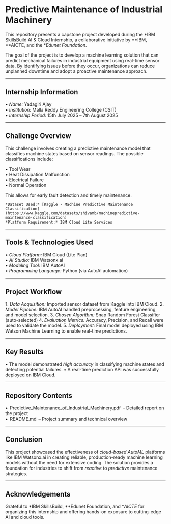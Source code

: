 # Predictive Maintenance of Industrial Machinery
This repository presents a capstone project developed during the *IBM SkillsBuild AI & Cloud Internship, a collaborative initiative by **IBM, **AICTE, and the **Edunet Foundation*.

The goal of the project is to develop a machine learning solution that can predict mechanical failures in industrial equipment using real-time sensor data. By identifying issues before they occur, organizations can reduce unplanned downtime and adopt a proactive maintenance approach.

---

## Internship Information

•⁠  ⁠*Name:* Yadagiri Ajay  
•⁠  ⁠*Institution:* Malla Reddy Engineering College (CSIT)  
•⁠  ⁠*Internship Period:* 15th July 2025 – 7th August 2025  

---

## Challenge Overview

This challenge involves creating a predictive maintenance model that classifies machine states based on sensor readings. The possible classifications include:

•⁠  ⁠Tool Wear  
•⁠  ⁠Heat Dissipation Malfunction  
•⁠  ⁠Electrical Failure  
•⁠  ⁠Normal Operation  

This allows for early fault detection and timely maintenance.

	⁠*Dataset Used:* [Kaggle - Machine Predictive Maintenance Classification](https://www.kaggle.com/datasets/shivamb/machinepredictive-maintenance-classification)  
	⁠*Platform Requirement:* IBM Cloud Lite Services  

---

## Tools & Technologies Used

•⁠  ⁠*Cloud Platform:* IBM Cloud (Lite Plan)  
•⁠  ⁠*AI Studio:* IBM Watsonx.ai  
•⁠  ⁠*Modeling Tool:* IBM AutoAI  
•⁠  ⁠*Programming Language:* Python (via AutoAI automation)

---

## Project Workflow

1.⁠ ⁠*Data Acquisition:* Imported sensor dataset from Kaggle into IBM Cloud.
2.⁠ ⁠*Model Pipeline:* IBM AutoAI handled preprocessing, feature engineering, and model selection.
3.⁠ ⁠*Chosen Algorithm:* Snap Random Forest Classifier (auto-selected)
4.⁠ ⁠*Evaluation Metrics:* Accuracy, Precision, and Recall were used to validate the model.
5.⁠ ⁠*Deployment:* Final model deployed using IBM Watson Machine Learning to enable real-time predictions.

---

## Key Results

•⁠  ⁠The model demonstrated *high accuracy* in classifying machine states and detecting potential failures.
•⁠  ⁠A real-time prediction API was successfully deployed on IBM Cloud.

---

## Repository Contents

•⁠  ⁠⁠ Predictive_Maintenance_of_Industrial_Machinery.pdf ⁠ – Detailed report on the project  
•⁠  ⁠⁠ README.md ⁠ – Project summary and technical overview  

---

## Conclusion

This project showcased the effectiveness of *cloud-based AutoML* platforms like IBM Watsonx.ai in creating reliable, production-ready machine learning models without the need for extensive coding. The solution provides a foundation for industries to shift from *reactive* to *predictive* maintenance strategies.

---

## Acknowledgements

Grateful to *IBM SkillsBuild, **Edunet Foundation, and **AICTE* for organizing this internship and offering hands-on exposure to cutting-edge AI and cloud tools.
